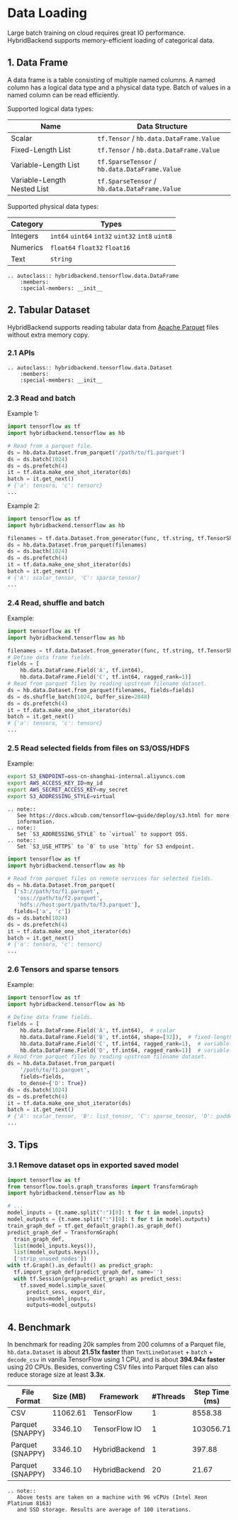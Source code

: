 # Data Loading

Large batch training on cloud requires great IO performance. HybridBackend
supports memory-efficient loading of categorical data.

## 1. Data Frame

A data frame is a table consisting of multiple named columns. A named column has
a logical data type and a physical data type. Batch of values in a named column
can be read efficiently.

Supported logical data types:

| Name                        | Data Structure                                    |
| --------------------------- | ------------------------------------------------- |
| Scalar                      | `tf.Tensor` / `hb.data.DataFrame.Value`       |
| Fixed-Length List           | `tf.Tensor` / `hb.data.DataFrame.Value`       |
| Variable-Length List        | `tf.SparseTensor` / `hb.data.DataFrame.Value` |
| Variable-Length Nested List | `tf.SparseTensor` / `hb.data.DataFrame.Value` |

Supported physical data types:

| Category | Types                                                        |
| -------- | ------------------------------------------------------------ |
| Integers | `int64` `uint64` `int32` `uint32` `int8` `uint8` |
| Numerics | `float64` `float32` `float16`                          |
| Text     | `string`                                                   |

```{eval-rst}
.. autoclass:: hybridbackend.tensorflow.data.DataFrame
    :members:
    :special-members: __init__
```

## 2. Tabular Dataset

HybridBackend supports reading tabular data from
[Apache Parquet](https://parquet.apache.org) files without extra memory copy.

### 2.1 APIs

```{eval-rst}
.. autoclass:: hybridbackend.tensorflow.data.Dataset
    :members:
    :special-members: __init__
```

### 2.3 Read and batch

Example 1:

```python
import tensorflow as tf
import hybridbackend.tensorflow as hb

# Read from a parquet file.
ds = hb.data.Dataset.from_parquet('/path/to/f1.parquet')
ds = ds.batch(1024)
ds = ds.prefetch(4)
it = tf.data.make_one_shot_iterator(ds)
batch = it.get_next()
# {'a': tensora, 'c': tensorc}
...
```

Example 2:

```python
import tensorflow as tf
import hybridbackend.tensorflow as hb

filenames = tf.data.Dataset.from_generator(func, tf.string, tf.TensorShape([]))
ds = hb.data.Dataset.from_parquet(filenames)
ds = ds.bacth(1024)
ds = ds.prefetch(4)
it = tf.data.make_one_shot_iterator(ds)
batch = it.get_next()
# {'A': scalar_tensor, 'C': sparse_tensor}
...
```

### 2.4 Read, shuffle and batch

Example:

```python
import tensorflow as tf
import hybridbackend.tensorflow as hb

filenames = tf.data.Dataset.from_generator(func, tf.string, tf.TensorShape([]))
# Define data frame fields.
fields = [
    hb.data.DataFrame.Field('A', tf.int64),
    hb.data.DataFrame.Field('C', tf.int64, ragged_rank=1)]
# Read from parquet files by reading upstream filename dataset.
ds = hb.data.Dataset.from_parquet(filenames, fields=fields)
ds = ds.shuffle_batch(1024, buffer_size=2048)
ds = ds.prefetch(4)
it = tf.data.make_one_shot_iterator(ds)
batch = it.get_next()
# {'a': tensora, 'c': tensorc}
...
```

### 2.5 Read selected fields from files on S3/OSS/HDFS

Example:

```bash
export S3_ENDPOINT=oss-cn-shanghai-internal.aliyuncs.com
export AWS_ACCESS_KEY_ID=my_id
export AWS_SECRET_ACCESS_KEY=my_secret
export S3_ADDRESSING_STYLE=virtual
```

```{eval-rst}
.. note::
   See https://docs.w3cub.com/tensorflow~guide/deploy/s3.html for more
   information.
.. note::
   Set `S3_ADDRESSING_STYLE` to `virtual` to support OSS.
.. note::
   Set `S3_USE_HTTPS` to `0` to use `http` for S3 endpoint.
```

```python
import tensorflow as tf
import hybridbackend.tensorflow as hb

# Read from parquet files on remote services for selected fields.
ds = hb.data.Dataset.from_parquet(
  ['s3://path/to/f1.parquet',
   'oss://path/to/f2.parquet',
   'hdfs://host:port/path/to/f3.parquet'],
  fields=['a', 'c'])
ds = ds.batch(1024)
ds = ds.prefetch(4)
it = tf.data.make_one_shot_iterator(ds)
batch = it.get_next()
# {'a': tensora, 'c': tensorc}
...
```

### 2.6 Tensors and sparse tensors

Example:

```python
import tensorflow as tf
import hybridbackend.tensorflow as hb

# Define data frame fields.
fields = [
    hb.data.DataFrame.Field('A', tf.int64),  # scalar
    hb.data.DataFrame.Field('B', tf.int64, shape=[32]),  # fixed-length list
    hb.data.DataFrame.Field('C', tf.int64, ragged_rank=1),  # variable-length list
    hb.data.DataFrame.Field('D', tf.int64, ragged_rank=1)]  # variable-length list
# Read from parquet files by reading upstream filename dataset.
ds = hb.data.Dataset.from_parquet(
    '/path/to/f1.parquet',
    fields=fields,
    to_dense={'D': True})
ds = ds.batch(1024)
ds = ds.prefetch(4)
it = tf.data.make_one_shot_iterator(ds)
batch = it.get_next()
# {'A': scalar_tensor, 'B': list_tensor, 'C': sparse_tensor, 'D': padded_list_tensor}
...
```

## 3. Tips

### 3.1 Remove dataset ops in exported saved model

```python
import tensorflow as tf
from tensorflow.tools.graph_transforms import TransformGraph
import hybridbackend.tensorflow as hb

# ...
model_inputs = {t.name.split(":")[0]: t for t in model.inputs}
model_outputs = {t.name.split(":")[0]: t for t in model.outputs}
train_graph_def = tf.get_default_graph().as_graph_def()
predict_graph_def = TransformGraph(
  train_graph_def,
  list(model_inputs.keys()),
  list(model_outputs.keys()),
  ['strip_unused_nodes'])
with tf.Graph().as_default() as predict_graph:
  tf.import_graph_def(predict_graph_def, name='')
  with tf.Session(graph=predict_graph) as predict_sess:
    tf.saved_model.simple_save(
      predict_sess, export_dir,
      inputs=model_inputs,
      outputs=model_outputs)
```

## 4. Benchmark

In benchmark for reading 20k samples from 200 columns of a Parquet file,
`hb.data.Dataset` is about **21.51x faster** than
`TextLineDataset` + `batch` + `decode_csv` in vanilla TensorFlow using 1 CPU,
and is about **394.94x faster** using 20 CPUs. Besides, converting CSV files
into Parquet files can also reduce storage size at least **3.3x**.

| File Format      | Size (MB) | Framework     | #Threads | Step Time (ms) |
| ---------------- | --------- | ------------- | -------- | -------------- |
| CSV              | 11062.61  | TensorFlow    | 1        | 8558.38        |
| Parquet (SNAPPY) | 3346.10   | TensorFlow IO | 1        | 103056.71      |
| Parquet (SNAPPY) | 3346.10   | HybridBackend | 1        | 397.88         |
| Parquet (SNAPPY) | 3346.10   | HybridBackend | 20       | 21.67          |

```{eval-rst}
.. note::
   Above tests are taken on a machine with 96 vCPUs (Intel Xeon Platinum 8163)
   and SSD storage. Results are average of 100 iterations.
```
